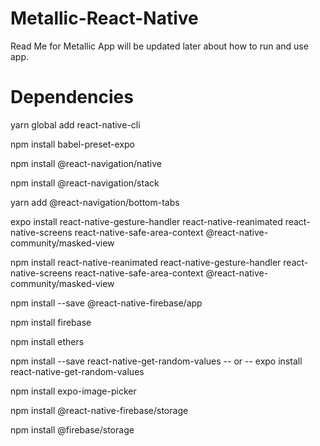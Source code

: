# Metallic-React-Native
Read Me for Metallic App will be updated later about how to run and use app.

# Dependencies
yarn global add react-native-cli  

npm install babel-preset-expo    

npm install @react-navigation/native    

npm install @react-navigation/stack  

yarn add @react-navigation/bottom-tabs  

expo install react-native-gesture-handler react-native-reanimated react-native-screens react-native-safe-area-context @react-native-community/masked-view    

npm install react-native-reanimated react-native-gesture-handler react-native-screens react-native-safe-area-context @react-native-community/masked-view  

npm install --save @react-native-firebase/app  

npm install firebase  

npm install ethers  

npm install --save react-native-get-random-values -- or -- expo install react-native-get-random-values  

npm install expo-image-picker

npm install @react-native-firebase/storage

npm install @firebase/storage
